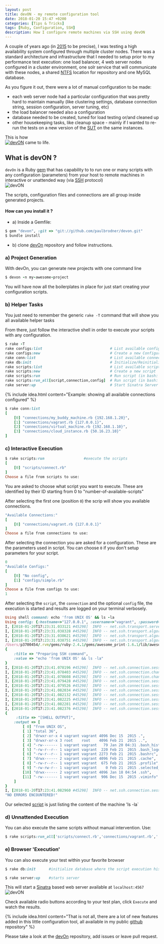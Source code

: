 ```yaml
---
layout: post
title: devON - my remote configuration tool
date: 2018-01-20 15:47 +0200
categories: [Tips & Tricks]
tags: [Ruby, Configuration, SSH]
description: How I configure remote machines via SSH using devON
---
```

A couple of years ago (in [2015](https://www.linkedin.com/in/paulbrodner/) to be precise), I was testing a high availability system configured through multiple cluster nodes.
There was a standard architecture and infrastructure that I needed to setup prior to my performance test execution: one load balancer, 4 web server nodes configured in a cluster environment, one solr service that will communicate with these nodes, a shared [NTFS](https://en.wikipedia.org/wiki/NTFS) location for repository and one MySQL database.

As you figure it out, there were a lot of manual configuration to be made:
* each web server node had a particular configuration that was pretty hard to maintain manually (like clustering settings, database connection string, session configuration, server tuning, etc)
* the load balancer needed also a configuration
* database needed to be created, tuned for load testing or/and cleaned up
* other housekeeping tasks, like cleanup space - mainly if I wanted to re-run the tests on a new version of the [SUT](https://en.wikipedia.org/wiki/System_under_test) on the same instances.

This is how  
[![devON](/images/posts/devOn-logo.png)](https://goo.gl/znSM9n)
came to life.


## What is devON ?

`devOn` is a Ruby [gem](http://guides.rubygems.org/what-is-a-gem/) that has capability to 
to run one or many scripts with any configuration (parameters) from your host to remote machines in interactive or unattended way (via [SSH](https://en.wikipedia.org/wiki/Secure_Shell) protocol)    
![devON](/images/posts/devON-idea.png)

The scripts, configuration files and connections are all group inside generated projects.

#### How can you install it ?

* a) Inside a Gemfile:
```ruby
$ gem "devon", :git => "git://github.com/paulbrodner/devon.git"
$ bundle install
```

* b) clone [devOn](https://goo.gl/znSM9n) repository and follow instructions.

### a) Project Generation
With devOn, you can generate new projects with one command line
```ruby
$ devon -n my-awesome-project
```
You will have now all the boilerplates in place for just start creating your configuration scripts.

### b) Helper Tasks
You just need to remember the generic `rake -T` command that will show you all available helper tasks

From there, just follow the interactive shell in order to execute your scripts with any configuration.

```ruby
$ rake -T
rake configs:list                               # List available configurations
rake configs:new                                # Create a new Configuration
rake conn:list                                  # List available connections
rake db:init                                    # Initialize/Reinitialize db
rake scripts:list                               # List available scripts
rake scripts:new                                # Create a new script
rake scripts:run                                # Run script (in bash: rake scripts:run CMD=1,2,3 
rake scripts:run_all[script,connection,config]  # Run script (in bash: rake scripts:run CMD=1,2,3
rake server:up                                  # Start Sinatra Server
```

{% include idea.html content="Example: showing all available connections configured" %}
```ruby
$ rake conn:list
[
    [0] "connections/my_buddy_machine.rb {192.168.1.20}",
    [1] "connections/vagrant.rb {127.0.0.1}",
    [2] "connections/virtual_machine.rb {192.168.1.10}",
    [3] "connections/cloud_instance.rb {50.16.23.10}"
]
```

### c) Interactive Execution

```ruby
$ rake scripts:run                  #execute the scripts
[
    [0] "scripts/connect.rb"
]
Choose a file from scripts to use:
```
You are asked to choose what script you want to execute.
These are identified by their ID starting from 0 to "number-of-available-scripts"

After selecting the first one (position `0`) the scrip will show you available connections.

```ruby
"Available Connections:"
[
    [0] "connections/vagrant.rb {127.0.0.1}"
]
Choose a file from connections to use:
```

After selecting the connection you are asked for a configuration. These are the parameters used in script. You can choose `0` if you don't setup parameters for your script.
```ruby
0
"Available Configs:"
[
    [0] "No config",
    [1] "configs/simple.rb"
]
Choose a file from configs to use:
1
```
After selecting the `script`, the `connection` and the optional `config` file, the execution is started and results are logged on your terminal verbosely.

```ruby
Using shell command: echo 'from UNIX OS' && ls -la
Using config: {:hostname=>"127.0.0.1", :username=>"vagrant", :password=>"vagrant", :port=>"2222"}
I, [2018-01-20T17:23:31.033121 #45298]  INFO -- net.ssh.transport.server_version[3fcd5188a3e8]: negotiating protocol version
I, [2018-01-20T17:23:31.038328 #45298]  INFO -- net.ssh.transport.algorithms[3fcd51886180]: sending KEXINIT
I, [2018-01-20T17:23:31.038621 #45298]  INFO -- net.ssh.transport.algorithms[3fcd51886180]: got KEXINIT from server
I, [2018-01-20T17:23:31.038751 #45298]  INFO -- net.ssh.transport.algorithms[3fcd51886180]: negotiating algorithms
/Users/p3700454/.rvm/gems/ruby-2.4.1/gems/awesome_print-1.6.1/lib/awesome_print/formatter.rb:378: warning: constant ::Fixnum is deprecated
{
    :title => "Preparing SSH command",
    :value => "echo 'from UNIX OS' && ls -la"
}
I, [2018-01-20T17:23:41.078196 #45298]  INFO -- net.ssh.connection.session[3fcd50c69348]: channel_open_confirmation: 0 0 0 32768
I, [2018-01-20T17:23:41.078403 #45298]  INFO -- net.ssh.connection.channel[3fcd50c65e78]: sending channel request "env"
I, [2018-01-20T17:23:41.078608 #45298]  INFO -- net.ssh.connection.channel[3fcd50c65e78]: sending channel request "exec"
I, [2018-01-20T17:23:41.079428 #45298]  INFO -- net.ssh.connection.session[3fcd50c69348]: channel_window_adjust: 0 +2097152
I, [2018-01-20T17:23:41.079526 #45298]  INFO -- net.ssh.connection.session[3fcd50c69348]: channel_success: 0
I, [2018-01-20T17:23:41.082034 #45298]  INFO -- net.ssh.connection.session[3fcd50c69348]: channel_request: 0 exit-status false
I, [2018-01-20T17:23:41.082132 #45298]  INFO -- net.ssh.connection.session[3fcd50c69348]: channel_data: 0 579b
I, [2018-01-20T17:23:41.082225 #45298]  INFO -- net.ssh.connection.session[3fcd50c69348]: channel_eof: 0
I, [2018-01-20T17:23:41.082281 #45298]  INFO -- net.ssh.connection.session[3fcd50c69348]: channel_close: 0
I, [2018-01-20T17:23:41.082376 #45298]  INFO -- net.ssh.connection.session[3fcd50c69348]: 127.0.0.1 delete channel 0 which closed locally and remotely
{
     :title => "[SHELL OUTPUT]",
    :output => [
        [ 0] "from UNIX OS",
        [ 1] "total 36",
        [ 2] "drwxr-xr-x 4 vagrant vagrant 4096 Dec 15  2015 .",
        [ 3] "drwxr-xr-x 3 root    root    4096 Feb 21  2015 ..",
        [ 4] "-rw------- 1 vagrant vagrant   79 Jan 20 04:31 .bash_history",
        [ 5] "-rw-r--r-- 1 vagrant vagrant  220 Feb 21  2015 .bash_logout",
        [ 6] "-rw-r--r-- 1 vagrant vagrant 2273 Feb 21  2015 .bashrc",
        [ 7] "drwx------ 2 vagrant vagrant 4096 Feb 21  2015 .cache",
        [ 8] "-rw-r--r-- 1 vagrant vagrant  675 Feb 21  2015 .profile",
        [ 9] "-rw-rw-r-- 1 vagrant vagrant    0 Feb 21  2015 .selected_editor",
        [10] "drwx------ 2 vagrant vagrant 4096 Jan 18 04:54 .ssh",
        [11] "-rw------- 1 vagrant vagrant  906 Dec 15  2015 .viminfo"
    ]
}
I, [2018-01-20T17:23:41.082960 #45298]  INFO -- net.ssh.connection.session[3fcd50c69348]: closing remaining channels (0 open)
"NO ERRORS ENCOUNTERED!"
```

Our selected [script](https://github.com/paulbrodner/devon/blob/master/structure/scripts/connect.rb) is just listing the content of the machine 'ls -la` 


### d) Unnattended Execution
You can also execute the same scripts without manual intervention.
Use:
```ruby
$ rake scripts:run_all['scripts/connect.rb','connections/vagrant.rb','']
```

### e) Browser 'Execution'
You can also execute your test within your favorite browser
```ruby
$ rake db:init      #initialize database where the script execution history will be saved
```

```ruby
$ rake server:up    #starts server
```
This will start a [Sinatra](http://sinatrarb.com/) based web server available at `localhost:4567` 
![devON](/images/posts/devON-server.png)

Check available radio buttons according to your test plan, click `Execute` and watch the results.

{% include idea.html content="That is not all, there are a lot of new features added in this little configuration tool, all available in my public  <a href='https://goo.gl/znSM9n'>github</a> repository" %}


Please take a look at the [devOn](https://goo.gl/znSM9n) repository, add issues or leave pull request.

